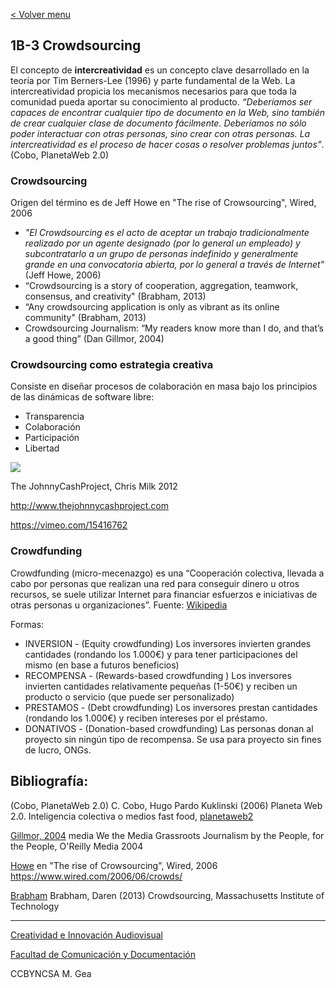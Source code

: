 [< Volver menu](./readme.md)

## 1B-3 Crowdsourcing 


El concepto de **intercreatividad** es un concepto clave desarrollado en la teoría por Tim Berners-Lee (1996) y parte fundamental de la Web. La intercreatividad propicia los mecanismos necesarios para que toda la comunidad pueda aportar su conocimiento al producto. _“Deberíamos ser capaces de encontrar cualquier tipo de documento en la Web, sino también de crear cualquier clase de documento fácilmente. Deberíamos no sólo poder interactuar con otras personas, sino crear con otras personas. La intercreatividad es el proceso de hacer cosas o resolver problemas juntos”_. (Cobo, PlanetaWeb 2.0) 


### Crowdsourcing 

Origen del término es de Jeff Howe en "The rise of Crowsourcing", Wired, 2006  

* _"El Crowdsourcing es el acto de aceptar un trabajo tradicionalmente realizado por un agente designado (por lo general un empleado) y subcontratarlo a un grupo de personas indefinido y generalmente grande en una convocatoria abierta, por lo general a través de Internet"_   (Jeff Howe, 2006) 
* “Crowdsourcing is a story of cooperation, aggregation, teamwork, consensus, and creativity" (Brabham, 2013)
* “Any crowdsourcing application is only as vibrant as its online community" (Brabham, 2013)
* Crowdsourcing Journalism: “My readers know more than I do, and that’s a good thing” (Dan Gillmor, 2004)




### Crowdsourcing como estrategia creativa 

Consiste en diseñar procesos de colaboración en masa bajo los principios de las dinámicas de software libre: 
* Transparencia
* Colaboración
* Participación 
* Libertad


![](https://i0.wp.com/imgs.hipertextual.com/wp-content/uploads/2010/11/JohnnyCashProject.jpg?fit=400%2C370&quality=50&strip=all&ssl=1)

The JohnnyCashProject, Chris Milk 2012

http://www.thejohnnycashproject.com

https://vimeo.com/15416762










### Crowdfunding 

Crowdfunding (micro-mecenazgo) es una “Cooperación colectiva, llevada a cabo por personas que realizan una red para conseguir dinero u otros recursos, se suele utilizar Internet para financiar esfuerzos e iniciativas de otras personas u organizaciones”. Fuente: [Wikipedia](https://es.wikipedia.org/wiki/Micromecenazgo)

Formas: 

* INVERSION - (Equity crowdfunding) Los inversores invierten grandes cantidades (rondando los 1.000€) y para tener participaciones del mismo (en base a futuros beneficios) 
* RECOMPENSA - (Rewards-based crowdfunding ) Los inversores invierten cantidades relativamente pequeñas (1-50€) y reciben un producto o servicio (que puede ser personalizado)
* PRESTAMOS - (Debt crowdfunding) Los inversores prestan cantidades (rondando los 1.000€) y reciben intereses por el préstamo. 
* DONATIVOS - (Donation-based crowdfunding) Las personas donan al proyecto sin ningún tipo de recompensa. Se usa para proyecto sin fines de lucro, ONGs.







## Bibliografía: 

(Cobo, PlanetaWeb 2.0) C. Cobo, Hugo Pardo Kuklinski (2006) Planeta Web 2.0. Inteligencia colectiva o medios fast food, [planetaweb2](https://universoabierto.org/2016/07/20/planeta-web-2-0-inteligencia-colectiva-o-medios-fast-food/)

[Gillmor, 2004](https://library.uniteddiversity.coop/Media_and_Free_Culture/We_the_Media.pdf) media We the Media
Grassroots Journalism by the People, for the People,  O'Reilly Media 2004

[Howe]([https://www.wired.com/2006/06/crowds/](https://sistemas-humano-computacionais.wdfiles.com/local--files/capitulo%3Aredes-sociais/Howe_The_Rise_of_Crowdsourcing.pdf)) en "The rise of Crowsourcing", Wired, 2006  https://www.wired.com/2006/06/crowds/  

[Brabham](https://wtf.tw/ref/brabham.pdf) Brabham, Daren (2013) Crowdsourcing,  Massachusetts Institute of Technology 



-----

[Creatividad e Innovación Audiovisual](https://www.ugr.es/estudiantes/grados/grado-comunicacion-audiovisual/creacion-difusion-nuevos-contenidos-audiovis)
 
[Facultad de Comunicación y Documentación](https://fcd.ugr.es/)

CCBYNCSA M. Gea

